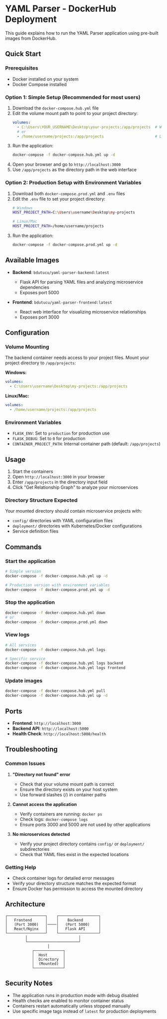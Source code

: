 # YAML Parser - DockerHub Deployment

This guide explains how to run the YAML Parser application using pre-built images from DockerHub.

## Quick Start

### Prerequisites
- Docker installed on your system
- Docker Compose installed

### Option 1: Simple Setup (Recommended for most users)

1. Download the `docker-compose.hub.yml` file
2. Edit the volume mount path to point to your project directory:
   ```yaml
   volumes:
     - C:\Users\YOUR_USERNAME\Desktop\your-projects:/app/projects  # Windows
     # or
     - /home/username/projects:/app/projects                       # Linux/Mac
   ```
3. Run the application:
   ```bash
   docker-compose -f docker-compose.hub.yml up -d
   ```
4. Open your browser and go to `http://localhost:3000`
5. Use `/app/projects` as the directory path in the web interface

### Option 2: Production Setup with Environment Variables

1. Download both `docker-compose.prod.yml` and `.env` files
2. Edit the `.env` file to set your project directory:
   ```bash
   # Windows
   HOST_PROJECT_PATH=C:\Users\username\Desktop\my-projects
   
   # Linux/Mac  
   HOST_PROJECT_PATH=/home/username/projects
   ```
3. Run the application:
   ```bash
   docker-compose -f docker-compose.prod.yml up -d
   ```

## Available Images

- **Backend**: `bdutucu/yaml-parser-backend:latest`
  - Flask API for parsing YAML files and analyzing microservice dependencies
  - Exposes port 5000
  
- **Frontend**: `bdutucu/yaml-parser-frontend:latest`
  - React web interface for visualizing microservice relationships
  - Exposes port 3000

## Configuration

### Volume Mounting
The backend container needs access to your project files. Mount your project directory to `/app/projects`:

**Windows:**
```yaml
volumes:
  - C:\Users\username\Desktop\my-projects:/app/projects
```

**Linux/Mac:**
```yaml
volumes:
  - /home/username/projects:/app/projects
```

### Environment Variables
- `FLASK_ENV`: Set to `production` for production use
- `FLASK_DEBUG`: Set to `0` for production
- `CONTAINER_PROJECT_PATH`: Internal container path (default: `/app/projects`)

## Usage

1. Start the containers
2. Open `http://localhost:3000` in your browser
3. Enter `/app/projects` in the directory input field
4. Click "Get Relationship Graph" to analyze your microservices

### Directory Structure Expected
Your mounted directory should contain microservice projects with:
- `config/` directories with YAML configuration files
- `deployment/` directories with Kubernetes/Docker configurations
- Service definition files

## Commands

### Start the application
```bash
# Simple version
docker-compose -f docker-compose.hub.yml up -d

# Production version with environment variables
docker-compose -f docker-compose.prod.yml up -d
```

### Stop the application
```bash
docker-compose -f docker-compose.hub.yml down
# or
docker-compose -f docker-compose.prod.yml down
```

### View logs
```bash
# All services
docker-compose -f docker-compose.hub.yml logs

# Specific service
docker-compose -f docker-compose.hub.yml logs backend
docker-compose -f docker-compose.hub.yml logs frontend
```

### Update images
```bash
docker-compose -f docker-compose.hub.yml pull
docker-compose -f docker-compose.hub.yml up -d
```

## Ports

- **Frontend**: `http://localhost:3000`
- **Backend API**: `http://localhost:5000`
- **Health Check**: `http://localhost:5000/health`

## Troubleshooting

### Common Issues

1. **"Directory not found" error**
   - Check that your volume mount path is correct
   - Ensure the directory exists on your host system
   - Use forward slashes (/) in container paths

2. **Cannot access the application**
   - Verify containers are running: `docker ps`
   - Check logs: `docker-compose logs`
   - Ensure ports 3000 and 5000 are not used by other applications

3. **No microservices detected**
   - Verify your project directory contains `config/` or `deployment/` subdirectories
   - Check that YAML files exist in the expected locations

### Getting Help

- Check container logs for detailed error messages
- Verify your directory structure matches the expected format
- Ensure Docker has permission to access the mounted directory

## Architecture

```
┌─────────────────┐    ┌──────────────────┐
│   Frontend      │    │    Backend       │
│   (Port 3000)   │────│   (Port 5000)    │
│   React/Nginx   │    │   Flask API      │
└─────────────────┘    └──────────────────┘
         │                       │
         └───────────────────────┘
                   │
            ┌─────────────┐
            │  Host       │
            │  Directory  │
            │  (Mounted)  │
            └─────────────┘
```

## Security Notes

- The application runs in production mode with debug disabled
- Health checks are enabled to monitor container status
- Containers restart automatically unless stopped manually
- Use specific image tags instead of `latest` for production deployments

